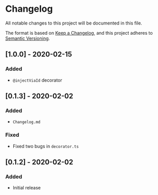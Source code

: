 # Changelog

All notable changes to this project will be documented in this file.

The format is based on [Keep a Changelog](https://keepachangelog.com/en/1.0.0/), and this project adheres
to [Semantic Versioning](https://semver.org/spec/v2.0.0.html).

## [1.0.0] - 2020-02-15

### Added

* `@injectViaId` decorator

## [0.1.3] - 2020-02-02

### Added

* `Changelog.md`

### Fixed

* Fixed two bugs in `decorator.ts`

## [0.1.2] - 2020-02-02

### Added

* Initial release
